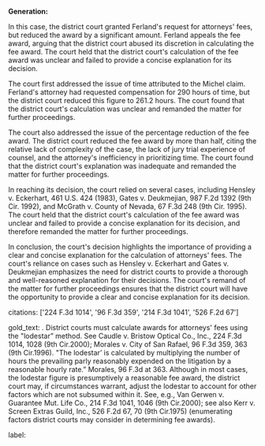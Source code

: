 **Generation:**

 <answer>
In this case, the district court granted Ferland's request for attorneys' fees, but reduced the award by a significant amount. Ferland appeals the fee award, arguing that the district court abused its discretion in calculating the fee award. The court held that the district court's calculation of the fee award was unclear and failed to provide a concise explanation for its decision.

The court first addressed the issue of time attributed to the Michel claim. Ferland's attorney had requested compensation for 290 hours of time, but the district court reduced this figure to 261.2 hours. The court found that the district court's calculation was unclear and remanded the matter for further proceedings.

The court also addressed the issue of the percentage reduction of the fee award. The district court reduced the fee award by more than half, citing the relative lack of complexity of the case, the lack of jury trial experience of counsel, and the attorney's inefficiency in prioritizing time. The court found that the district court's explanation was inadequate and remanded the matter for further proceedings.

In reaching its decision, the court relied on several cases, including Hensley v. Eckerhart, 461 U.S. 424 (1983), Gates v. Deukmejian, 987 F.2d 1392 (9th Cir. 1992), and McGrath v. County of Nevada, 67 F.3d 248 (9th Cir. 1995). The court held that the district court's calculation of the fee award was unclear and failed to provide a concise explanation for its decision, and therefore remanded the matter for further proceedings.

In conclusion, the court's decision highlights the importance of providing a clear and concise explanation for the calculation of attorneys' fees. The court's reliance on cases such as Hensley v. Eckerhart and Gates v. Deukmejian emphasizes the need for district courts to provide a thorough and well-reasoned explanation for their decisions. The court's remand of the matter for further proceedings ensures that the district court will have the opportunity to provide a clear and concise explanation for its decision. <answer>

citations: ['224 F.3d 1014', '96 F.3d 359', '214 F.3d 1041', '526 F.2d 67']

gold_text: . District courts must calculate awards for attorneys' fees using the "lodestar” method. See Caudle v. Bristow Optical Co., Inc., 224 F.3d 1014, 1028 (9th Cir.2000); Morales v. City of San Rafael, 96 F.3d 359, 363 (9th Cir.1996). "The lodestar’ is calculated by multiplying the number of hours the prevailing parly reasonably expended on the litigation by a reasonable hourly rate.” Morales, 96 F.3d at 363. Although in most cases, the lodestar figure is presumptively a reasonable fee award, the district court may, if circumstances warrant, adjust the lodestar to account for other factors which are not subsumed within it. See, e.g., Van Gerwen v. Guarantee Mut. Life Co., 214 F.3d 1041, 1046 (9th Cir.2000); see also Kerr v. Screen Extras Guild, Inc., 526 F.2d 67, 70 (9th Cir.1975) (enumerating factors district courts may consider in determining fee awards).

label: 